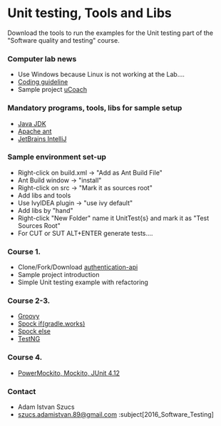 # Unit testing, Tools and Libs #

Download the tools to run the examples for the Unit testing part of
the "Software quality and testing" course.

### Computer lab news ###
* Use Windows because Linux is not working at the Lab....
* [Coding guideline](https://google.github.io/styleguide/javaguide.html)
* Sample project [uCoach](https://github.com/ucoach)

### Mandatory programs, tools, libs for sample setup ###
* [Java JDK](http://www.oracle.com/technetwork/java/javase/downloads/jdk8-downloads-2133151.html)
* [Apache ant](http://ant.apache.org/bindownload.cgi)
* [JetBrains IntelliJ](https://www.jetbrains.com/idea/download/#section=windows)

### Sample environment set-up ###
 * Right-click on build.xml -> "Add as Ant Build File"
 * Ant Build window -> "install" 
 * Right-click on src -> "Mark it as sources root"
 * Add libs and tools
  * Use IvyIDEA plugin -> "use ivy default"
  * Add libs by "hand" 
 * Right-click "New Folder" name it UnitTest{s} and mark it as "Test Sources Root"
 * For CUT or SUT ALT+ENTER generate tests....

### Course 1. ###
* Clone/Fork/Download [authentication-api](https://github.com/uCoach/authentication-api)
* Sample project introduction
* Simple Unit testing example with refactoring

### Course 2-3. ###

* [Groovy](https://dl.bintray.com/groovy/maven/apache-groovy-binary-2.4.8.zip)
* [Spock if(gradle.works)](https://github.com/spockframework/spock.git)
* [Spock else](https://search.maven.org/remotecontent?filepath=io/sniffy/spock/3.1.0-RC10/spock-3.1.0-RC10.jar)
* [TestNG](https://github.com/cbeust/testng.git)

### Course 4. ###
 
* [PowerMockito, Mockito, JUnit 4.12](http://dl.bintray.com/johanhaleby/generic/powermock-mockito2-junit-1.6.6.zip)

### Contact ###

* Adam Istvan Szucs
* szucs.adamistvan.89@gmail.com :subject[2016_Software_Testing]

